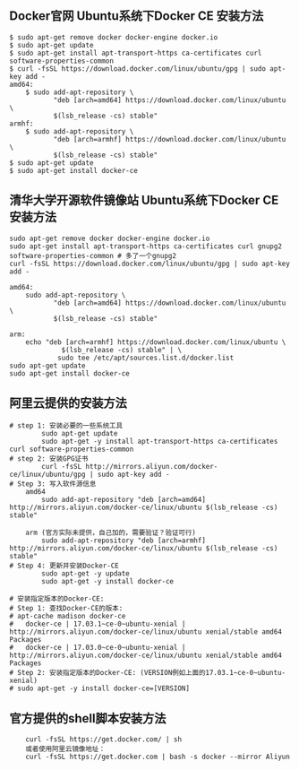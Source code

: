 ## Docker官网 Ubuntu系统下Docker CE 安装方法
    $ sudo apt-get remove docker docker-engine docker.io
    $ sudo apt-get update
    $ sudo apt-get install apt-transport-https ca-certificates curl software-properties-common
    $ curl -fsSL https://download.docker.com/linux/ubuntu/gpg | sudo apt-key add -
    amd64:
        $ sudo add-apt-repository \
               "deb [arch=amd64] https://download.docker.com/linux/ubuntu \
               $(lsb_release -cs) stable"
    armhf:
        $ sudo add-apt-repository \
               "deb [arch=armhf] https://download.docker.com/linux/ubuntu \
               $(lsb_release -cs) stable"
    $ sudo apt-get update
    $ sudo apt-get install docker-ce

## 清华大学开源软件镜像站 Ubuntu系统下Docker CE 安装方法
    sudo apt-get remove docker docker-engine docker.io
    sudo apt-get install apt-transport-https ca-certificates curl gnupg2 software-properties-common # 多了一个gnupg2
    curl -fsSL https://download.docker.com/linux/ubuntu/gpg | sudo apt-key add -
 
    amd64:
        sudo add-apt-repository \
               "deb [arch=amd64] https://download.docker.com/linux/ubuntu \
               $(lsb_release -cs) stable"
    
    arm:
        echo "deb [arch=armhf] https://download.docker.com/linux/ubuntu \
                 $(lsb_release -cs) stable" | \
                sudo tee /etc/apt/sources.list.d/docker.list
    sudo apt-get update
    sudo apt-get install docker-ce

## 阿里云提供的安装方法
    # step 1: 安装必要的一些系统工具
            sudo apt-get update
            sudo apt-get -y install apt-transport-https ca-certificates curl software-properties-common
    # step 2: 安装GPG证书
            curl -fsSL http://mirrors.aliyun.com/docker-ce/linux/ubuntu/gpg | sudo apt-key add -
    # Step 3: 写入软件源信息
        amd64
            sudo add-apt-repository "deb [arch=amd64] http://mirrors.aliyun.com/docker-ce/linux/ubuntu $(lsb_release -cs) stable"

        arm (官方实际未提供，自己加的，需要验证？验证可行)
            sudo add-apt-repository "deb [arch=armhf] http://mirrors.aliyun.com/docker-ce/linux/ubuntu $(lsb_release -cs) stable"
    # Step 4: 更新并安装Docker-CE
            sudo apt-get -y update
            sudo apt-get -y install docker-ce

    # 安装指定版本的Docker-CE:
    # Step 1: 查找Docker-CE的版本:
    # apt-cache madison docker-ce
    #   docker-ce | 17.03.1~ce-0~ubuntu-xenial | http://mirrors.aliyun.com/docker-ce/linux/ubuntu xenial/stable amd64 Packages
    #   docker-ce | 17.03.0~ce-0~ubuntu-xenial | http://mirrors.aliyun.com/docker-ce/linux/ubuntu xenial/stable amd64 Packages
    # Step 2: 安装指定版本的Docker-CE: (VERSION例如上面的17.03.1~ce-0~ubuntu-xenial)
    # sudo apt-get -y install docker-ce=[VERSION]

## 官方提供的shell脚本安装方法

        curl -fsSL https://get.docker.com/ | sh
		或者使用阿里云镜像地址：
		curl -fsSL https://get.docker.com | bash -s docker --mirror Aliyun